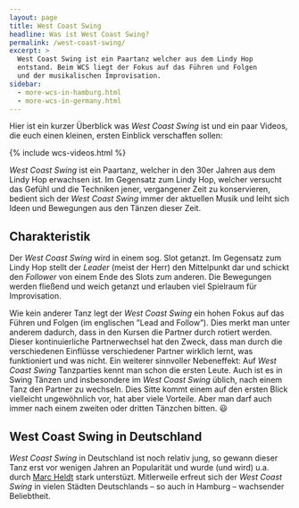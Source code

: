 ```yaml
---
layout: page
title: West Coast Swing
headline: Was ist West Coast Swing?
permalink: /west-coast-swing/
excerpt: >
  West Coast Swing ist ein Paartanz welcher aus dem Lindy Hop
  entstand. Beim WCS liegt der Fokus auf das Führen und Folgen
  und der musikalischen Improvisation.
sidebar:
  - more-wcs-in-hamburg.html
  - more-wcs-in-germany.html
---
```


Hier ist ein kurzer Überblick was _West Coast Swing_ ist und ein paar Videos, die euch einen kleinen, ersten Einblick verschaffen sollen:

{% include wcs-videos.html %}

_West Coast Swing_ ist ein Paartanz, welcher in den 30er Jahren aus dem Lindy Hop erwachsen ist. Im Gegensatz zum Lindy Hop, welcher versucht das Gefühl und die Techniken jener, vergangener Zeit zu konservieren, bedient sich der _West Coast Swing_ immer der aktuellen Musik und leiht sich Ideen und Bewegungen aus den Tänzen dieser Zeit.

## Charakteristik

Der _West Coast Swing_ wird in einem sog. Slot getanzt. Im Gegensatz zum Lindy Hop stellt der _Leader_ (meist der Herr) den Mittelpunkt dar und schickt den _Follower_ von einem Ende des Slots zum anderen. Die Bewegungen werden fließend und weich getanzt und erlauben viel Spielraum für Improvisation.


Wie kein anderer Tanz legt der _West Coast Swing_ ein hohen Fokus auf das Führen und Folgen (im englischen ”Lead and Follow”). Dies merkt man unter anderem dadurch, dass in den Kursen die Partner durch rotiert werden. Dieser kontinuierliche Partnerwechsel hat den Zweck, dass man durch die verschiedenen Einflüsse verschiedener Partner wirklich lernt, was funktioniert und was nicht. Ein weiterer sinnvoller Nebeneffekt: Auf _West Coast Swing_ Tanzparties kennt man schon die ersten Leute. Auch ist es in Swing Tänzen und insbesondere im _West Coast Swing_ üblich, nach einem Tanz den Partner zu wechseln. Dies Sitte kommt einem auf den ersten Blick vielleicht ungewöhnlich vor, hat aber viele Vorteile. Aber man darf auch immer nach einem zweiten oder dritten Tänzchen bitten. 😃

## West Coast Swing in Deutschland

_West Coast Swing_ in Deutschland ist noch relativ jung, so gewann dieser Tanz erst vor wenigen Jahren an Popularität und wurde (und wird) u.a. durch [Marc Heldt](http://www.marcheldt.de) stark unterstüzt. Mitlerweile erfreut sich der _West Coast Swing_ in vielen Städten Deutschlands – so auch in Hamburg – wachsender Beliebtheit.
